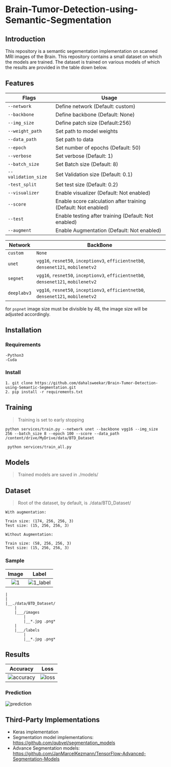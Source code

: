 # Brain-Tumor-Detection-using-Semantic-Segmentation

## Introduction
This repository is a semantic segementation implementation on scanned MRI images of the Brain.
This repository contains a small dataset on which the models are trained. The dataset is trained on various models of which the results are provided in the table down below.

## Features

| Flags  | Usage |
| ------------- | ------------- |
| ```--network``` | Define network (Default: custom)  | 
| ```--backbone```  | Define backbone	(Default: None)  |                                                                   
| ```--img_size```  | Define patch size (Default:256) |
| ```--weight_path```  | Set path to model weights  | 
| ```--data_path```  | Set path to data  | 
| ```--epoch```  | Set number of epochs (Default: 50)  |
| ```--verbose```  | Set verbose (Default: 1)  |
| ```--batch_size```  | Set Batch size (Default: 8)  |
| ```--validation_size```  | Set Validation size (Default: 0.1)  |
| ```-test_split```  | Set test size (Default: 0.2)  |
| ```--visualizer```  | Enable visualizer (Default: Not enabled)  |
| ```--score```  | Enable score calculation after training (Default: Not enabled)  |
| ```--test```  | Enable testing after training (Default: Not enabled)  |
| ```--augment```  | Enable Augmentation (Default: Not enabled) |

| Network  | BackBone |
| ------------- | ------------- |
| ```custom``` |```None``` |
| ```unet``` | ```vgg16```, ```resnet50```, ```inceptionv3```, ```efficientnetb0```, ```densenet121```, ```mobilenetv2``` |
| ```segnet``` | ```vgg16```, ```resnet50```, ```inceptionv3```, ```efficientnetb0```, ```densenet121```, ```mobilenetv2``` |
| ```deeplabv3``` | ```vgg16```, ```resnet50```, ```inceptionv3```, ```efficientnetb0```, ```densenet121```, ```mobilenetv2``` |

for ```pspnet``` image size must be divisible by 48, the image size will be adjusted accordingly.

## Installation
  ### Requirements
    -Python3
    -Cuda

  ### Install
    1. git clone https://github.com/dahalsweekar/Brain-Tumor-Detection-using-Semantic-Segmentation.git
    2. pip install -r requirements.txt 
    
## Training 

  > Training is set to early stopping
 ```
 python services/train.py --network unet --backbone vgg16 --img_size 256 --batch_size 8 --epoch 100 --score --data_path /content/drive/MyDrive/data/BTD_Dataset 
 ```
```
 python services/train_all.py 
 ```
## Models
  > Trained models are saved in ./models/

## Dataset

  > Root of the dataset, by default, is ./data/BTD_Dataset/
```
With augmentation: 

Train size: (174, 256, 256, 3)
Test size: (15, 256, 256, 3)

Without Augmentation: 

Train size: (58, 256, 256, 3)
Test size: (15, 256, 256, 3)
```
### Sample

Image             |  Label
:-------------------------:|:-------------------------:
![1](https://github.com/dahalsweekar/Deep-Weed-Segmentation/assets/99968233/43804f88-3f7d-4d67-85f1-60522f247f39)  |  ![1_label](https://github.com/dahalsweekar/Deep-Weed-Segmentation/assets/99968233/0662dd42-fb80-4b70-b836-5aa2b1304998)
```
|
|
|__./data/BTD_Dataset/
	|
	|___/images
		|
		|__*.jpg .png*
	|
	|___/labels
		|
		|__*.jpg .png*
```
## Results

Accuracy             |  Loss
:-------------------------:|:-------------------------:
![accuracy](https://github.com/dahalsweekar/Deep-Weed-Segmentation/assets/99968233/a0d6b1f3-4938-4c80-9fd3-4ff72efa7d6c)  |  ![loss](https://github.com/dahalsweekar/Deep-Weed-Segmentation/assets/99968233/6b00143b-a5a0-41be-8101-5bfe67a06988)

### Prediction
![prediction](https://github.com/dahalsweekar/Deep-Weed-Segmentation/assets/99968233/d5833c9b-aed2-40fd-a8ff-07eb8b93ac58)

## Third-Party Implementations
 - Keras implementation
 - Segmentation model implementations: https://github.com/qubvel/segmentation_models
 - Advance Segmentation models: https://github.com/JanMarcelKezmann/TensorFlow-Advanced-Segmentation-Models
